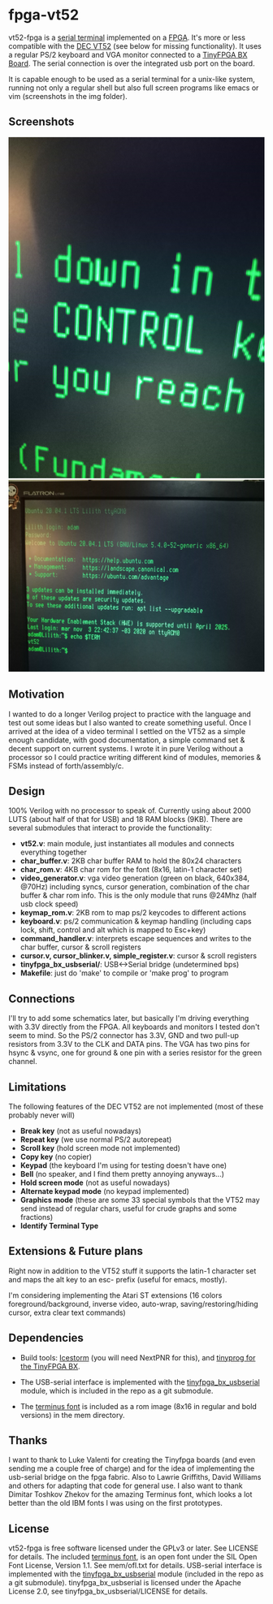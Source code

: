# fpga-vt52
vt52-fpga is a [serial
terminal](https://en.wikipedia.org/wiki/Computer_terminal) implemented
on a
[FPGA](https://en.wikipedia.org/wiki/Field-programmable_gate_array).
It's more or less compatible with the [DEC
VT52](https://en.wikipedia.org/wiki/VT52) (see below for missing
functionality).  It uses a regular PS/2 keyboard and VGA monitor
connected to a [TinyFPGA BX Board](https://tinyfpga.com/).  The serial
connection is over the integrated usb port on the board.

It is capable enough to be used as a serial terminal for a unix-like
system, running not only a regular shell but also full screen programs
like emacs or vim (screenshots in the img folder).

## Screenshots
![font](img/font.jpg)
![login](img/login.jpg)

## Motivation
I wanted to do a longer Verilog project to practice with the language
and test out some ideas but I also wanted to create something useful.
Once I arrived at the idea of a video terminal I settled on the VT52
as a simple enough candidate, with good documentation, a simple
command set & decent support on current systems.
I wrote it in pure Verilog without a processor so I could practice
writing different kind of modules, memories & FSMs instead of
forth/assembly/c.

## Design
100% Verilog with no processor to speak of.  Currently using about
2000 LUTS (about half of that for USB) and 18 RAM blocks (9KB).  There
are several submodules that interact to provide the functionality:

- **vt52.v**: main module, just instantiates all modules and connects
  everything together
- **char_buffer.v**: 2KB char buffer RAM to hold the 80x24 characters
- **char_rom.v**: 4KB char rom for the font (8x16, latin-1 character set)
- **video_generator.v**: vga video generation (green on black,
640x384, @70Hz) including syncs, cursor generation, combination of the
char buffer & char rom info. This is the only module that runs @24Mhz
(half usb clock speed)
- **keymap_rom.v**: 2KB rom to map ps/2 keycodes to different actions
- **keyboard.v**: ps/2 communication & keymap handling (including caps
  lock, shift, control and alt which is mapped to Esc+key)
- **command_handler.v**: interprets escape sequences and writes to the
  char buffer, cursor & scroll registers
- **cursor.v, cursor_blinker.v, simple_register.v**: cursor & scroll
  registers
- **tinyfpga_bx_usbserial/**: USB<->Serial bridge (undetermined bps)
- **Makefile**: just do 'make' to compile or 'make prog' to program

## Connections
I'll try to add some schematics later, but basically I'm driving
everything with 3.3V directly from the FPGA. All keyboards and
monitors I tested don't seem to mind. So the PS/2 connector has 3.3V,
GND and two pull-up resistors from 3.3V to the CLK and DATA pins. The
VGA has two pins for hsync & vsync, one for ground & one pin with a
series resistor for the green channel.

## Limitations
The following features of the DEC VT52 are not implemented (most of
these probably never will)

- **Break key** (not as useful nowadays)
- **Repeat key** (we use normal PS/2 autorepeat)
- **Scroll key** (hold screen mode not implemented)
- **Copy key** (no copier)
- **Keypad** (the keyboard I'm using for testing doesn't have one)
- **Bell** (no speaker, and I find them pretty annoying anyways...)
- **Hold screen mode** (not as useful nowadays)
- **Alternate keypad mode** (no keypad implemented)
- **Graphics mode** (these are some 33 special symbols that the VT52 may
  send instead of regular chars, useful for crude graphs and some
  fractions)
- **Identify Terminal Type**

## Extensions & Future plans
Right now in addition to the VT52 stuff it supports the latin-1
character set and maps the alt key to an esc- prefix (useful for
emacs, mostly).

I'm considering implementing the Atari ST extensions (16 colors
foreground/background, inverse video, auto-wrap,
saving/restoring/hiding cursor, extra clear text commands)

## Dependencies
- Build tools: [Icestorm](http://www.clifford.at/icestorm/) (you will
  need NextPNR for this), and [tinyprog for the TinyFPGA
  BX](https://tinyfpga.com/bx/guide.html).

- The USB-serial interface is implemented with the
[tinyfpga_bx_usbserial](https://github.com/davidthings/tinyfpga_bx_usbserial)
module, which is included in the repo as a git submodule.

- The [terminus font](http://terminus-font.sourceforge.net/) is
included as a rom image (8x16 in regular and bold versions) in the mem
directory.

## Thanks
I want to thank to Luke Valenti for creating the Tinyfpga boards (and
even sending me a couple free of charge) and for the idea of
implementing the usb-serial bridge on the fpga fabric.  Also to Lawrie
Griffiths, David Williams and others for adapting that code for
general use.  I also want to thank Dimitar Toshkov Zhekov for the
amazing Terminus font, which looks a lot better than the old IBM fonts
I was using on the first prototypes.

## License
vt52-fpga is free software licensed under the GPLv3 or later. See
LICENSE for details. The included [terminus
font](http://terminus-font.sourceforge.net/), is an open font under
the SIL Open Font License, Version 1.1. See mem/ofl.txt for
details. USB-serial interface is implemented with the
[tinyfpga_bx_usbserial](https://github.com/davidthings/tinyfpga_bx_usbserial)
module (included in the repo as a git submodule).
tinyfpga_bx_usbserial is licensed under the Apache License 2.0, see
tinyfpga_bx_usbserial/LICENSE for details.
